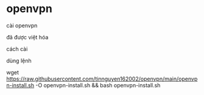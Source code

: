 # openvpn
cài openvpn

đã được việt hóa

cách cài

dùng lệnh

wget https://raw.githubusercontent.com/tinnguyen162002/openvpn/main/openvpn-install.sh -O openvpn-install.sh && bash openvpn-install.sh
